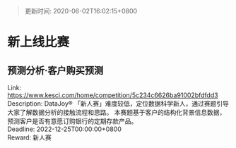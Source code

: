 > 更新时间: 2020-06-02T16:02:15+0800 

# 新上线比赛


## 预测分析·客户购买预测
Link: https://www.kesci.com/home/competition/5c234c6626ba91002bfdfdd3  
Description: DataJoy® 「新人赛」难度较低，定位数据科学新人，通过赛题引导大家了解数据分析的接触流程和思路。
本赛题基于客户的结构化背景信息数据，预测客户是否有意愿订购银行的定期存款产品。  
Deadline: 2022-12-25T00:00:00+0800  
Reward: 新人赛  

